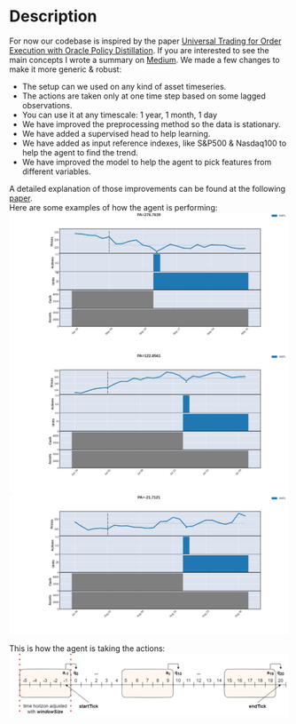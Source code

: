 # Description
For now our codebase is inspired by the paper [Universal Trading for Order Execution with Oracle Policy Distillation](https://arxiv.org/abs/2103.10860).
If you are interested to see the main concepts I wrote a summary on [Medium](https://medium.com/mlearning-ai/universal-trading-for-order-execution-with-reinforcement-learning-a62d400f2f1a).
We made a few changes to make it more generic & robust:
* The setup can we used on any kind of asset timeseries.
* The actions are taken only at one time step based on some lagged observations.
* You can use it at any timescale: 1 year, 1 month, 1 day
* We have improved the preprocessing method so the data is stationary.
* We have added a supervised head to help learning.
* We have added as input reference indexes, like S&P500 & Nasdaq100 to help the agent to find the trend.
* We have improved the model to help the agent to pick features from different variables.

A detailed explanation of those improvements can be found at the following [paper]().
<br>Here are some examples of how the agent is performing:
![graph2](../images/graph1_opds.png)
![graph3](../images/graph2_opds.png)
![graph4](../images/graph3_opds.png)

This is how the agent is taking the actions:
![actions](../images/window_logic.png)

